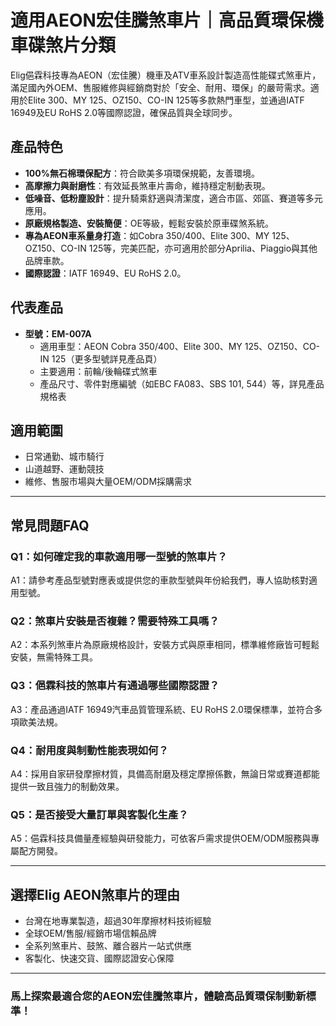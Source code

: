 # 適用AEON宏佳騰煞車片｜高品質環保機車碟煞片分類

Elig俋霖科技專為AEON（宏佳騰）機車及ATV車系設計製造高性能碟式煞車片，滿足國內外OEM、售服維修與經銷商對於「安全、耐用、環保」的嚴苛需求。適用於Elite 300、MY 125、OZ150、CO-IN 125等多款熱門車型，並通過IATF 16949及EU RoHS 2.0等國際認證，確保品質與全球同步。

## 產品特色

- **100%無石棉環保配方**：符合歐美多項環保規範，友善環境。
- **高摩擦力與耐磨性**：有效延長煞車片壽命，維持穩定制動表現。
- **低噪音、低粉塵設計**：提升騎乘舒適與清潔度，適合市區、郊區、賽道等多元應用。
- **原廠規格製造、安裝簡便**：OE等級，輕鬆安裝於原車碟煞系統。
- **專為AEON車系量身打造**：如Cobra 350/400、Elite 300、MY 125、OZ150、CO-IN 125等，完美匹配，亦可適用於部分Aprilia、Piaggio與其他品牌車款。
- **國際認證**：IATF 16949、EU RoHS 2.0。

## 代表產品

- **型號：EM-007A**
  - 適用車型：AEON Cobra 350/400、Elite 300、MY 125、OZ150、CO-IN 125（更多型號詳見產品頁）
  - 主要適用：前輪/後輪碟式煞車
  - 產品尺寸、零件對應編號（如EBC FA083、SBS 101, 544）等，詳見產品規格表

## 適用範圍

- 日常通勤、城市騎行
- 山道越野、運動競技
- 維修、售服市場與大量OEM/ODM採購需求

---

## 常見問題FAQ

### Q1：如何確定我的車款適用哪一型號的煞車片？
A1：請參考產品型號對應表或提供您的車款型號與年份給我們，專人協助核對適用型號。

### Q2：煞車片安裝是否複雜？需要特殊工具嗎？
A2：本系列煞車片為原廠規格設計，安裝方式與原車相同，標準維修廠皆可輕鬆安裝，無需特殊工具。

### Q3：俋霖科技的煞車片有通過哪些國際認證？
A3：產品通過IATF 16949汽車品質管理系統、EU RoHS 2.0環保標準，並符合多項歐美法規。

### Q4：耐用度與制動性能表現如何？
A4：採用自家研發摩擦材質，具備高耐磨及穩定摩擦係數，無論日常或賽道都能提供一致且強力的制動效果。

### Q5：是否接受大量訂單與客製化生產？
A5：俋霖科技具備量產經驗與研發能力，可依客戶需求提供OEM/ODM服務與專屬配方開發。

---

## 選擇Elig AEON煞車片的理由

- 台灣在地專業製造，超過30年摩擦材料技術經驗
- 全球OEM/售服/經銷市場信賴品牌
- 全系列煞車片、鼓煞、離合器片一站式供應
- 客製化、快速交貨、國際認證安心保障

---

### 馬上探索最適合您的AEON宏佳騰煞車片，體驗高品質環保制動新標準！
